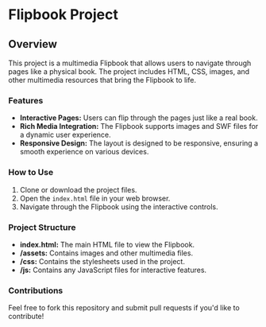 # Flipbook Project

## Overview

This project is a multimedia Flipbook that allows users to navigate through pages like a physical book. The project includes HTML, CSS, images, and other multimedia resources that bring the Flipbook to life.

### Features
- **Interactive Pages:** Users can flip through the pages just like a real book.
- **Rich Media Integration:** The Flipbook supports images and SWF files for a dynamic user experience.
- **Responsive Design:** The layout is designed to be responsive, ensuring a smooth experience on various devices.

### How to Use
1. Clone or download the project files.
2. Open the `index.html` file in your web browser.
3. Navigate through the Flipbook using the interactive controls.

### Project Structure
- **index.html:** The main HTML file to view the Flipbook.
- **/assets:** Contains images and other multimedia files.
- **/css:** Contains the stylesheets used in the project.
- **/js:** Contains any JavaScript files for interactive features.

### Contributions
Feel free to fork this repository and submit pull requests if you'd like to contribute!
